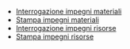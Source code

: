 - [Interrogazione impegni materiali](Sorgenti/DOC/OJ/PGM/P5IM01)
- [Stampa impegni materiali](Sorgenti/DOC/OJ/PGM/P5IM51)
- [Interrogazione impegni risorse](Sorgenti/DOC/OJ/PGM/P5AT20)
- [Stampa impegni risorse](Sorgenti/DOC/OJ/PGM/P5IR51)
